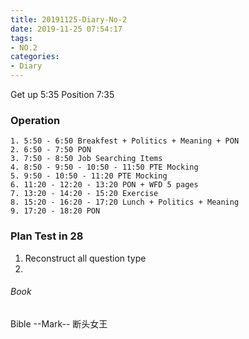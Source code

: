 ```yaml
---
title: 20191125-Diary-No-2
date: 2019-11-25 07:54:17
tags:
- NO.2
categories:
- Diary
---
```

Get up 5:35 Position 7:35

### Operation
	1. 5:50 - 6:50 Breakfest + Politics + Meaning + PON
	2. 6:50 - 7:50 PON
	3. 7:50 - 8:50 Job Searching Items
	4. 8:50 - 9:50 - 10:50 - 11:50 PTE Mocking
	5. 9:50 - 10:50 - 11:20 PTE Mocking
	6. 11:20 - 12:20 - 13:20 PON + WFD 5 pages
	7. 13:20 - 14:20 - 15:20 Exercise
	8. 15:20 - 16:20 - 17:20 Lunch + Politics + Meaning
	9. 17:20 - 18:20 PON
	

### Plan Test in 28 
1. Reconstruct all question type
2. 

###### Book
Bible --Mark--
断头女王
